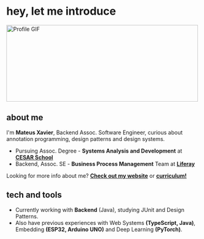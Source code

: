 # hey, let me introduce

<img src="https://external-content.duckduckgo.com/iu/?u=https%3A%2F%2Fgiffiles.alphacoders.com%2F158%2F158778.gif&f=1&nofb=1&ipt=950e80c0126a80566f369cdc2c16856e8d9ff28e0d252701dbfcd4002e101372" alt="Profile GIF" width="500" height="200">

## about me

I'm **Mateus Xavier**, Backend Assoc. Software Engineer, curious about annotation programming, design patterns and design systems.

- Pursuing Assoc. Degree - **Systems Analysis and Development** at [**CESAR School**](https://www.cesar.school)
- Backend, Assoc. SE - **Business Process Management** Team at [**Liferay**](https://www.liferay.com)

Looking for more info about me? [**Check out my website**](https://mxs2.com.br) or [**curriculum!**](./docs/mxs2.pdf)

## tech and tools

- Currently working with **Backend** (Java), studying JUnit and Design Patterns.
- Also have previous experiences with Web Systems **(TypeScript, Java)**, Embedding **(ESP32, Arduino UNO)** and Deep Learning **(PyTorch)**.